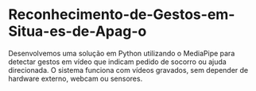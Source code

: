 # Reconhecimento-de-Gestos-em-Situa-es-de-Apag-o
Desenvolvemos uma solução em Python utilizando o MediaPipe para detectar gestos em vídeo que indicam pedido de socorro ou ajuda direcionada. O sistema funciona com vídeos gravados, sem depender de hardware externo, webcam ou sensores.
